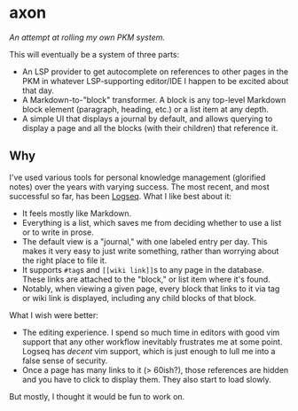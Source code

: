 # axon
*An attempt at rolling my own PKM system.*

This will eventually be a system of three parts:

- An LSP provider to get autocomplete on references to other pages in the PKM in whatever LSP-supporting editor/IDE I happen to be excited about that day.
- A Markdown-to-"block" transformer. A block is any top-level Markdown block element (paragraph, heading, etc.) or a list item at any depth.
- A simple UI that displays a journal by default, and allows querying to display a page and all the blocks (with their children) that reference it.

## Why

I've used various tools for personal knowledge management (glorified notes) over the years with varying success.
The most recent, and most successful so far, has been [Logseq][]. What I like best about it:

- It feels mostly like Markdown.
- Everything is a list, which saves me from deciding whether to use a list or to write in prose.
- The default view is a "journal," with one labeled entry per day. This makes it very easy to just write something, rather than worrying about the right place to file it.
- It supports `#tag`s and `[[wiki link]]`s to any page in the database. These links are attached to the "block," or list item where it's found.
- Notably, when viewing a given page, every block that links to it via tag or wiki link is displayed, including any child blocks of that block.

What I wish were better:

- The editing experience. I spend so much time in editors with good vim support that any other workflow inevitably frustrates me at some point. Logseq has *decent* vim support, which is just enough to lull me into a false sense of security.
- Once a page has many links to it (> 60ish?), those references are hidden and you have to click to display them. They also start to load slowly.

But mostly, I thought it would be fun to work on.

[Logseq]: https://logseq.com/
